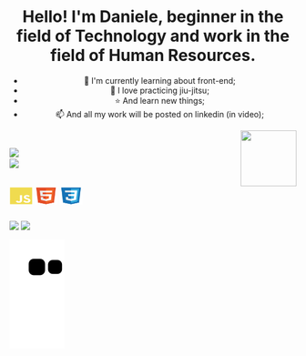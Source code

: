 
<h1 align="center">Hello! I'm Daniele, beginner in the field of Technology and work in the field of Human Resources. </h1>
<div align="center">
<a href="https://github.com/danibjj">
 <a/> 
  

- 🌱 I'm currently learning about front-end;                                                                   
- 💞️ I love practicing jiu-jitsu;
- ⭐️ And learn new things;
- 📫 And all my work will be posted on linkedin (in video);
   <p "left">
  
 <a href="https://www.linkedin.com/in/danielesouzamenezes/" target="_blank">
  <img align="right" src="https://i.pinimg.com/236x/3f/95/d5/3f95d5174753aea7e5962104e97b2717.jpg" width="98px" width="68px" height="98px">
   </a><br />
 <p align="left" > 
  
     
  <img height="190em" src="https://github-readme-stats.vercel.app/api?username=danibjj&show_icons=false&theme=dark&include_all_commits=true&count_private=false"/>
   <br>
  <img height="150em" src="https://github-readme-stats.vercel.app/api/top-langs/?username=danibjj&layout=compact&langs_count=7&theme=dark"/>
  
</div>
   <div style="display: inline_block"><br>
    <img align="center" alt="danibjj-Js" height="30" width="40" src="https://raw.githubusercontent.com/devicons/devicon/master/icons/javascript/javascript-plain.svg">
    <img align="center" alt="danibjj-HTML" height="30" width="40" src="https://raw.githubusercontent.com/devicons/devicon/master/icons/html5/html5-original.svg">
    <img align="center" alt="danibjj-CSS" height="30" width="40" src="https://raw.githubusercontent.com/devicons/devicon/master/icons/css3/css3-original.svg">
</div>

 ##
 
<div> 

  <a href = "mailto:danielesouzamenezes1910@gmail.com"><img src="https://img.shields.io/badge/-Gmail-%23333?style=for-the-badge&logo=gmail&logoColor=white" target="_blank"></a>
  <a href="https://www.linkedin.com/in/danielesouzamenezes/" target="_blank"><img src="https://img.shields.io/badge/-LinkedIn-%230077B5?style=for-the badge&logo=linkedin&logoColor=white" target="_blank"></a> 
 
  ![Snake animation](https://github.com/rafaballerini/rafaballerini/blob/output/github-contribution-grid-snake.svg)
 
</div>
 
